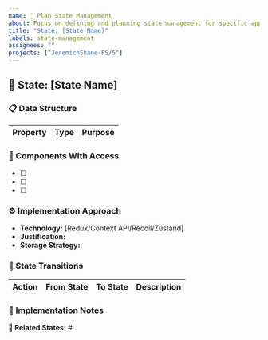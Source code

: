 ```yaml
---
name: 🧠 Plan State Management
about: Focus on defining and planning state management for specific application states
title: "State: [State Name]"
labels: state-management
assignees: ""
projects: ["JeremichShane-FS/5"]
---
```


## 🧠 State: [State Name]

### 📋 Data Structure

| Property | Type | Purpose |
| -------- | ---- | ------- |

<!-- Examples:
| currentUser | object | Stores logged-in user information |
| isLoading | boolean | Indicates data-fetching operation status |
| errorMessage | string | Stores error messages | -->

### 🧩 Components With Access

<!-- Examples:
- [ ] LoginFormComponent - Write access
- [ ] UserProfileComponent - Read access
- [ ] NavbarComponent - Read access for user info -->

- [ ]
- [ ]
- [ ]

### ⚙️ Implementation Approach

<!-- Example:
- **Technology:** Redux Toolkit
- **Justification:** Complex global state with many components needing access
- **Storage Strategy:** Persist user data in localStorage, keep UI state in memory -->

- **Technology:** [Redux/Context API/Recoil/Zustand]
- **Justification:**
- **Storage Strategy:**

### 🔄 State Transitions

| Action | From State | To State | Description |
| ------ | ---------- | -------- | ----------- |

<!-- Examples:
| LOGIN_REQUEST | Initial | Loading | Sets isLoading to true |
| LOGIN_SUCCESS | Loading | Authenticated | Sets currentUser and isLoading to false |
| LOGOUT | Authenticated | Initial | Clears user data | -->

### 📝 Implementation Notes

<!-- Example: Consider performance implications for large state objects. Plan for synchronization with backend. -->

**🔗 Related States:** #

